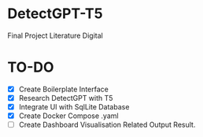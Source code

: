 # DetectGPT-T5
Final Project Literature Digital

# TO-DO
- [x] Create Boilerplate Interface
- [x] Research DetectGPT with T5
- [x] Integrate UI with SqlLite Database
- [x] Create Docker Compose .yaml
- [ ] Create Dashboard Visualisation Related Output Result.